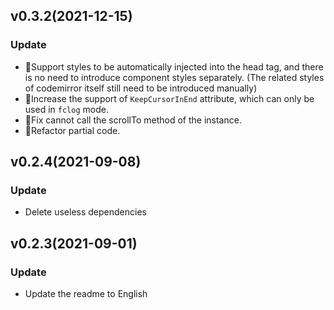 ## v0.3.2(2021-12-15)

### Update

- 🌟Support styles to be automatically injected into the head tag, and there is no need to introduce component styles separately. (The related styles of codemirror itself still need to be introduced manually)
- 🌟Increase the support of `KeepCursorInEnd` attribute, which can only be used in `fclog` mode.
- 🐞Fix cannot call the scrollTo method of the instance.
- 🌟Refactor partial code.

## v0.2.4(2021-09-08)

### Update

- Delete useless dependencies

## v0.2.3(2021-09-01)

### Update

- Update the readme to English
